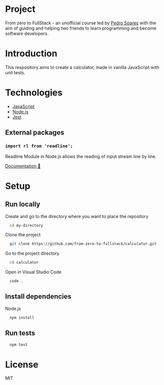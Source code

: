 # Project

From zero to FullStack - an unofficial course led by [Pedro Soares](https://github.com/pncsoares) with the aim of guiding and helping two friends to learn programming and become software developers.

# Introduction

This respository aims to create a calculator, made in vanilla JavaScript with unit tests.

# Technologies

- [JavaScript](https://developer.mozilla.org/pt-BR/docs/Web/JavaScript)
- [Node.js](https://nodejs.org/en/docs/)
- [Jest](https://jestjs.io/docs/getting-started)

## External packages

### `import rl from 'readline';`

Readline Module in Node.js allows the reading of input stream line by line.

[Documentation 📄](https://www.geeksforgeeks.org/node-js-readline-module/)

# Setup

## Run locally

Create and go to the directory where you want to place the repository

```bash
  cd my-directory
```

Clone the project

```bash
  git clone https://github.com/from-zero-to-fullstack/calculator.git
```

Go to the project directory

```bash
  cd calculator
```

Open in Visual Studio Code

```bash
  code .
```
## Install dependencies

Node.js

```bash
  npm install
```
## Run tests
```bash
  npm test
```
# License

MIT
